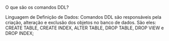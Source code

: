 O que são os comandos DDL?

   Linguagem de Definição de Dados: Comandos DDL são responsáveis pela criação, alteração e exclusão dos objetos no banco de dados. São eles: CREATE TABLE, CREATE INDEX, ALTER TABLE, DROP TABLE, DROP VIEW e DROP INDEX;
